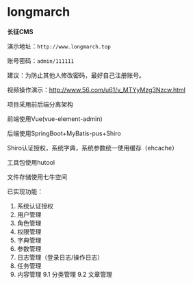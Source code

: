 # longmarch

**长征CMS**

演示地址：`http://www.longmarch.top`

账号密码：`admin/111111`

建议：为防止其他人修改密码，最好自己注册账号。

视频操作演示：http://www.56.com/u61/v_MTYyMzg3Nzcw.html

项目采用前后端分离架构

前端使用Vue(vue-element-admin)

后端使用SpringBoot+MyBatis-pus+Shiro

Shiro认证授权，系统字典，系统参数统一使用缓存（ehcache）

工具包使用hutool

文件存储使用七牛空间

已实现功能：
1. 系统认证授权
2. 用户管理
3. 角色管理
4. 权限管理
5. 字典管理
6. 参数管理
7. 日志管理（登录日志/操作日志）
8. 任务管理
9. 内容管理
    9.1 分类管理
    9.2 文章管理
